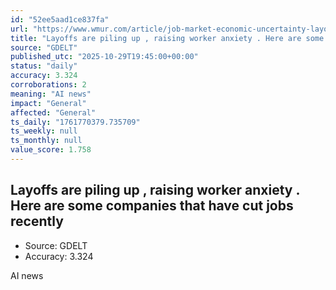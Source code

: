 ```yaml
---
id: "52ee5aad1ce837fa"
url: "https://www.wmur.com/article/job-market-economic-uncertainty-layoffs-ai-investments/69192525"
title: "Layoffs are piling up , raising worker anxiety . Here are some companies that have cut jobs recently"
source: "GDELT"
published_utc: "2025-10-29T19:45:00+00:00"
status: "daily"
accuracy: 3.324
corroborations: 2
meaning: "AI news"
impact: "General"
affected: "General"
ts_daily: "1761770379.735709"
ts_weekly: null
ts_monthly: null
value_score: 1.758
---
```

## Layoffs are piling up , raising worker anxiety . Here are some companies that have cut jobs recently

- Source: GDELT
- Accuracy: 3.324

AI news
